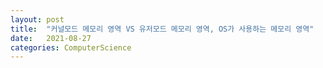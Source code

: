 ```yaml
---
layout: post
title:  "커널모드 메모리 영역 VS 유저모드 메모리 영역, OS가 사용하는 메모리 영역"
date:   2021-08-27
categories: ComputerScience
---
```


